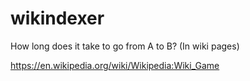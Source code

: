 # wikindexer
How long does it take to go from A to B? (In wiki pages)  
  
https://en.wikipedia.org/wiki/Wikipedia:Wiki_Game